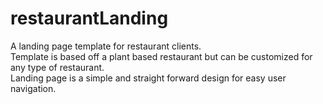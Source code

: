 # restaurantLanding
A landing page template for restaurant clients.\
Template is based off a plant based restaurant but can be customized for any type of restaurant.\
Landing page is a simple and straight forward design for easy user navigation.
